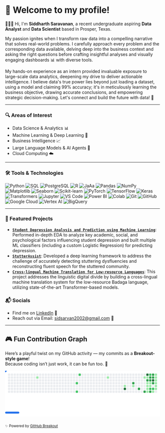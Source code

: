 # 👋 Welcome to my profile!

👨🏻‍💻 Hi, I'm **Siddharth Saravanan**, a recent undergraduate aspiring **Data Analyst** and **Data Scientist** based in Prosper, Texas. 

My passion ignites when I transform raw data into a compelling narrative that solves real-world problems. I carefully approach every problem and the corresponding data available, delving deep into the business context and asking the right questions before crafting insightful analyses and visually engaging dashboards 📊 with diverse tools. 

My hands-on experience as an intern provided invaluable exposure to large-scale data analytics, deepening my drive to deliver actionable intelligence. I believe data's true power lies beyond just loading a dataset, using a model and claiming 99% accuracy; it's in meticulously learning the business objective, drawing accurate conclusions, and empowering strategic decision-making. Let's connect and build the future with data! 🤝

---

### 🔍 Areas of Interest
-   Data Science & Analytics 📊
-   Machine Learning & Deep Learning 🧠
-   Business Intelligence 📈
-   Large Language Models & AI Agents 🤖
-   Cloud Computing ☁️
  
---

### 🛠️ Tools & Technologies
<p align="left">
    <img src="https://img.shields.io/badge/Python-3776AB?style=flat-square&logo=python&logoColor=white" alt="Python">
    <img src="https://img.shields.io/badge/MySQL-4479A1?style=flat-square&logo=mysql&logoColor=white" alt="SQL">
    <img src="https://img.shields.io/badge/PostgreSQL-336791?style=flat-square&logo=postgresql&logoColor=white" alt="PostgreSQL">
    <img src="https://img.shields.io/badge/R-276DC3?style=flat-square&logo=r&logoColor=white" alt="R">
    <img src="https://img.shields.io/badge/Java-007396?style=flat-square&logo=java&logoColor=white" alt="JaAa">
    <img src="https://img.shields.io/badge/Pandas-150458?style=flat-square&logo=pandas&logoColor=white" alt="Pandas">
    <img src="https://img.shields.io/badge/NumPy-013243?style=flat-square&logo=numpy&logoColor=white" alt="NumPy">
    <img src="https://img.shields.io/badge/Matplotlib-000000?style=flat-square&logo=matplotlib&logoColor=white" alt="Matplotlib">
    <img src="https://img.shields.io/badge/Seaborn-3B9EFF?style=flat-square&logo=seaborn&logoColor=white" alt="Seaborn">
    <img src="https://img.shields.io/badge/Scikit--learn-F7931E?style=flat-square&logo=scikit-learn&logoColor=white" alt="Scikit-learn">
    <img src="https://img.shields.io/badge/PyTorch-EE4C2C?style=flat-square&logo=pytorch&logoColor=white" alt="PyTorch">
    <img src="https://img.shields.io/badge/TensorFlow-FF6F00?style=flat-square&logo=tensorflow&logoColor=white" alt="TensorFlow">
    <img src="https://img.shields.io/badge/Keras-D00000?style=flat-square&logo=keras&logoColor=white" alt="Keras">
    <img src="https://img.shields.io/badge/Transformers-000000?style=flat-square&logo=huggingface&logoColor=white" alt="Transformers">
    <img src="https://img.shields.io/badge/Jupyter-F37626?style=flat-square&logo=jupyter&logoColor=white" alt="Jupyter">
    <img src="https://img.shields.io/badge/VSCode-007ACC?style=flat-square&logo=visualstudiocode&logoColor=white" alt="VS Code">
    <img src="https://img.shields.io/badge/Power BI-F2C811?style=flat-square&logo=power-bi&logoColor=white" alt="Power BI">
    <img src="https://img.shields.io/badge/Colab-F9AB00?style=flat-square&logo=googlecolab&logoColor=white" alt="Colab">
    <img src="https://img.shields.io/badge/Git-F05032?style=flat-square&logo=git&logoColor=white" alt="Git">
    <img src="https://img.shields.io/badge/GitHub-181717?style=flat-square&logo=github&logoColor=white" alt="GitHub">
    <img src="https://img.shields.io/badge/Google_Cloud_Platform-4285F4?style=flat-square&logo=googlecloud&logoColor=white" alt="Google Cloud">
    <img src="https://img.shields.io/badge/Vertex_AI-4285F4?style=flat-square&logo=googlecloud&logoColor=white" alt="Vertex AI">
    <img src="https://img.shields.io/badge/BigQuery-4285F4?style=flat-square&logo=googlecloud&logoColor=white" alt="BigQuery">
</p>

---


### 📌 Featured Projects
-   **[`Student Depression Analysis and Prediction using Machine Learning`](https://github.com/Siddharth-Saravanan/Student_Depression_Analysis_and_Prediction_using_Machine_Learning)**:
Performed in-depth EDA to analyze key academic, social, and psychological factors influencing student depression and built multiple ML classifiers (including a custom Logistic Regression) for predicting depression.
-   **[`StutterAssist`](https://github.com/Siddharth-Saravanan/StutterAssist)**:
Developed a deep learning framework to address the challenge of accurately detecting stuttering dysfluencies and reconstructing fluent speech for the stuttered community.
-   **[`Cross-lingual Machine Translation for Low-resource Languages`](https://github.com/Siddharth-Saravanan/Retail-Stores-Pricing-Optimization/blob/main/README.md)**:
This project addresses the linguistic digital divide by building a cross-lingual machine translation system for the low-resource Badaga language, utilizing state-of-the-art Transformer-based models.

### 📬 Socials
- Find me on [LinkedIn](https://www.linkedin.com/in/sidsarvan/) 💼<!-- replace -->
- Reach out via Email: [sidsarvan2002@gmail.com](mailto:sidsarvan2002@gmail.com) 📧 <!-- replace -->

---

## 🎮 Fun Contribution Graph

Here’s a playful twist on my GitHub activity — my commits as a **Breakout-style game**!  
Because coding isn’t just work, it can be fun too. 🚀

<picture>
  <source media="(prefers-color-scheme: dark)" srcset="images/breakout-dark.svg" />
  <source media="(prefers-color-scheme: light)" srcset="images/breakout-light.svg" />
  <img alt="Breakout Game" src="images/breakout-light.svg" />
</picture>

<sub>✨ Powered by [GitHub Breakout](https://github.com/cyprieng/github-breakout)</sub>
